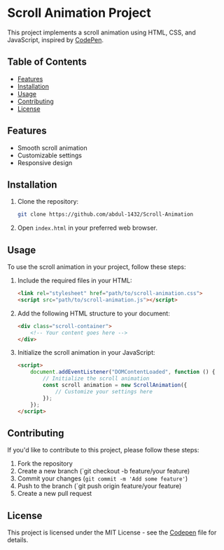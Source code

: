 # Scroll Animation Project

This project implements a scroll animation using HTML, CSS, and JavaScript, inspired by [CodePen](https://codepen.io/).


## Table of Contents

- [Features](#features)
- [Installation](#installation)
- [Usage](#usage)
- [Contributing](#contributing)
- [License](#license)

## Features

- Smooth scroll animation
- Customizable settings
- Responsive design

## Installation

1. Clone the repository:

    ```bash
    git clone https://github.com/abdul-1432/Scroll-Animation
    ```

2. Open `index.html` in your preferred web browser.

## Usage

To use the scroll animation in your project, follow these steps:

1. Include the required files in your HTML:

    ```HTML
    <link rel="stylesheet" href="path/to/scroll-animation.css">
    <script src="path/to/scroll-animation.js"></script>
    ```

2. Add the following HTML structure to your document:

    ```HTML
    <div class="scroll-container">
        <!-- Your content goes here -->
    </div>
    ```

3. Initialize the scroll animation in your JavaScript:

    ```HTML
    <script>
        document.addEventListener("DOMContentLoaded", function () {
            // Initialize the scroll animation
            const scroll animation = new ScrollAnimation({
                // Customize your settings here
            });
        });
    </script>
    ```

## Contributing

If you'd like to contribute to this project, please follow these steps:

1. Fork the repository
2. Create a new branch (`git checkout -b feature/your feature)
3. Commit your changes (`git commit -m 'Add some feature'`)
4. Push to the branch (`git push origin feature/your feature)
5. Create a new pull request

## License

This project is licensed under the MIT License - see the [Codepen](Codepen.io) file for details.
